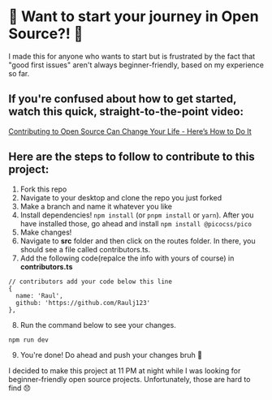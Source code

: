 # :tada: Want to start your journey in Open Source?! :tada:
I made this for anyone who wants to start but is frustrated by the fact that "good first issues" aren't always beginner-friendly, based on my experience so far.

## If you're confused about how to get started, watch this quick, straight-to-the-point video: 
[Contributing to Open Source Can Change Your Life - Here’s How to Do It](https://www.youtube.com/watch?v=CML6vfKjQss)

## Here are the steps to follow to contribute to this project:
1. Fork this repo
2. Navigate to your desktop and clone the repo you just forked 
3. Make a branch and name it whatever you like
4. Install dependencies! 
`npm install` (or `pnpm install` or `yarn`). After you  have installed those, go ahead and install `npm install @picocss/pico`
5. Make changes! 
6. Navigate to **src** folder and then click on the routes folder. In there, you should see a file called contributors.ts.
7. Add the following code(repalce the info with yours of course) in **contributors.ts**
```
// contributors add your code below this line
{
  name: 'Raul',
  github: 'https://github.com/Raulj123'
},
```
8. Run the command below to see your changes.
``` 
npm run dev 
```


9. You're done! Do ahead and push your changes bruh :triumph:


I decided to make this project at 11 PM at night while I was looking for beginner-friendly open source projects. Unfortunately, those are hard to find :disappointed:
